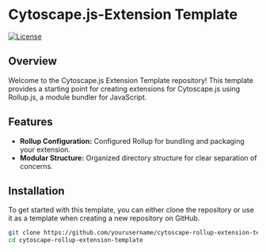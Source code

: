 # Cytoscape.js-Extension Template

[![License](https://img.shields.io/badge/license-MIT-blue.svg)](https://opensource.org/licenses/MIT)

## Overview

Welcome to the Cytoscape.js Extension Template repository! This template provides a starting point for creating extensions for Cytoscape.js using Rollup.js, a module bundler for JavaScript.

## Features

- **Rollup Configuration:** Configured Rollup for bundling and packaging your extension.
- **Modular Structure:** Organized directory structure for clear separation of concerns.

## Installation

To get started with this template, you can either clone the repository or use it as a template when creating a new repository on GitHub.

```bash
git clone https://github.com/yourusername/cytoscape-rollup-extension-template.git
cd cytoscape-rollup-extension-template
